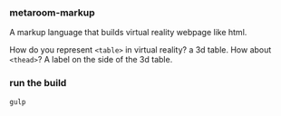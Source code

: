 ### metaroom-markup
A markup language that builds virtual reality webpage like html.

How do you represent `<table>` in virtual reality? a 3d table.
How about `<thead>`? A label on the side of the 3d table.

### run the build
`gulp`
